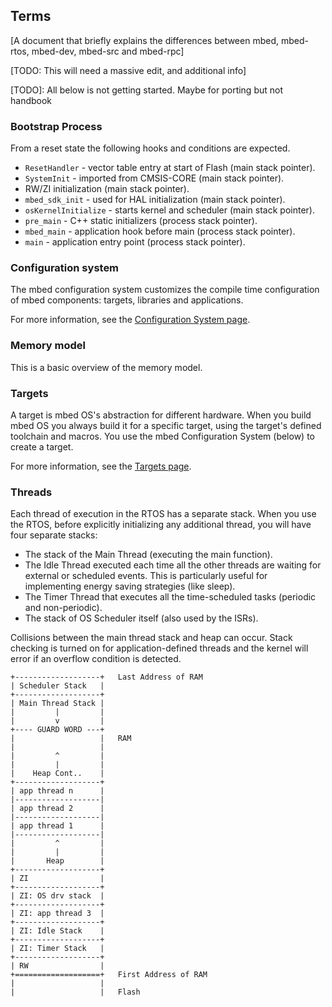 ## Terms

[A document that briefly explains the differences between mbed, mbed-rtos, mbed-dev, mbed-src and mbed-rpc]


[TODO: This will need a massive edit, and additional info]


[TODO]: All below is not getting started. Maybe for porting but not handbook

### Bootstrap Process

From a reset state the following hooks and conditions are expected.

* `ResetHandler` - vector table entry at start of Flash (main stack pointer).
* `SystemInit` - imported from CMSIS-CORE (main stack pointer).
* RW/ZI initialization (main stack pointer).
* `mbed_sdk_init` - used for HAL initialization (main stack pointer).
* `osKernelInitialize` - starts kernel and scheduler (main stack pointer).
* `pre_main` - C++ static initializers (process stack pointer).
* `mbed_main` - application hook before main (process stack pointer).
* `main` - application entry point (process stack pointer).

### Configuration system

The mbed configuration system customizes the compile time configuration of mbed components: targets, libraries and applications.

For more information, see the [Configuration System page](../advanced/config_system.md).

### Memory model

This is a basic overview of the memory model.

### Targets

A target is mbed OS's abstraction for different hardware. When you build mbed OS you always build it for a specific target, using the target's defined toolchain and macros. You use the mbed Configuration System (below) to create a target.

For more information, see the [Targets page](../advanced/targets.md).

### Threads

Each thread of execution in the RTOS has a separate stack. When you use the RTOS, before explicitly initializing any additional thread, you will have four separate stacks:

* The stack of the Main Thread (executing the main function).
* The Idle Thread executed each time all the other threads are waiting for external or scheduled events. This is particularly useful for implementing energy saving strategies (like sleep).
* The Timer Thread that executes all the time-scheduled tasks (periodic and non-periodic).
* The stack of OS Scheduler itself (also used by the ISRs).

Collisions between the main thread stack and heap can occur. Stack checking is turned on for application-defined threads and the kernel will error if an overflow condition is detected.

```
+-------------------+   Last Address of RAM
| Scheduler Stack   |
+-------------------+
| Main Thread Stack |
|         |         |
|         v         |
+---- GUARD WORD ---+
|                   |   RAM
|                   |
|         ^         |
|         |         |
|    Heap Cont..    |
+-------------------+
| app thread n      |
|-------------------|
| app thread 2      |
|-------------------|
| app thread 1      |
|-------------------|
|         ^         |
|         |         |
|       Heap        |
+-------------------+
| ZI                |
+-------------------+
| ZI: OS drv stack  |
+-------------------+
| ZI: app thread 3  |
+-------------------+
| ZI: Idle Stack    |
+-------------------+
| ZI: Timer Stack   |
+-------------------+
| RW                |  
+===================+   First Address of RAM
|                   |
|                   |   Flash

```
